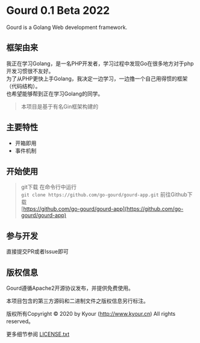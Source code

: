 
Gourd 0.1 Beta 2022
===============

Gourd is a Golang Web development framework.

## 框架由来
我正在学习Golang，是一名PHP开发者，学习过程中发现Go在很多地方对于php开发习惯很不友好。  
为了从PHP更快上手Golang，我决定一边学习，一边撸一个自己用得惯的框架（代码结构）。  
也希望能够帮到正在学习Golang的同学。

> 本项目是基于有名Gin框架构建的

## 主要特性
* 开箱即用
* 事件机制

## 开始使用
> git下载
> 在命令行中运行  
`git clone https://github.com/go-gourd/gourd-app.git`
>前往Github下载  
[https://github.com/go-gourd/gourd-app](https://github.com/go-gourd/gourd-app)

## 参与开发

直接提交PR或者Issue即可

## 版权信息

Gourd遵循Apache2开源协议发布，并提供免费使用。

本项目包含的第三方源码和二进制文件之版权信息另行标注。

版权所有Copyright © 2020 by Kyour (http://www.kyour.cn) All rights reserved。

更多细节参阅 [LICENSE.txt](LICENSE.txt)